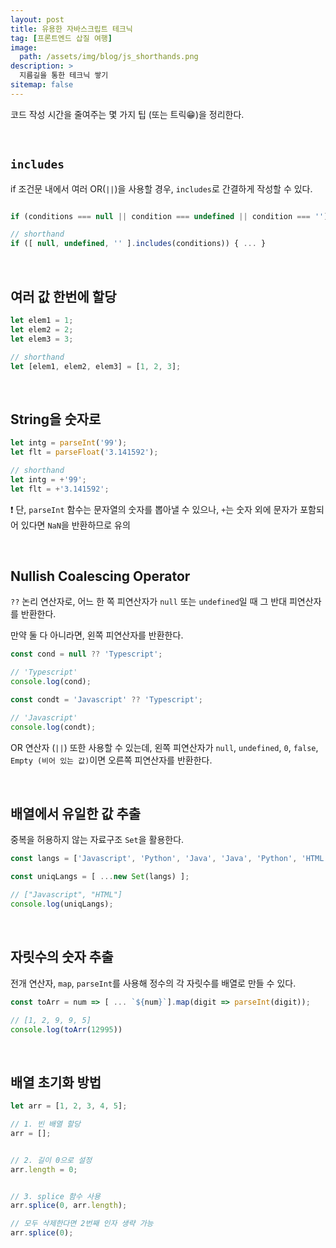 ```yaml
---
layout: post
title: 유용한 자바스크립트 테크닉
tag: [프론트엔드 삽질 여행]
image: 
  path: /assets/img/blog/js_shorthands.png
description: >
  지름길을 통한 테크닉 쌓기
sitemap: false
---
```


코드 작성 시간을 줄여주는 몇 가지 팁 (또는 트릭😁)을 정리한다.

<br />

## `includes`
if 조건문 내에서 여러 OR(`||`)을 사용할 경우, `includes`로 간결하게 작성할 수 있다.

~~~js

if (conditions === null || condition === undefined || condition === '') { ... }

// shorthand
if ([ null, undefined, '' ].includes(conditions)) { ... }
~~~

<br>

## 여러 값 한번에 할당
~~~js
let elem1 = 1;
let elem2 = 2;
let elem3 = 3;

// shorthand
let [elem1, elem2, elem3] = [1, 2, 3];
~~~

<br>

## String을 숫자로
~~~js
let intg = parseInt('99');
let flt = parseFloat('3.141592');

// shorthand
let intg = +'99';
let flt = +'3.141592';
~~~

❗ 단, `parseInt` 함수는 문자열의 숫자를 뽑아낼 수 있으나, `+`는 숫자 외에 문자가 포함되어 있다면 `NaN`을 반환하므로 유의

<br>

## Nullish Coalescing Operator
`??` 논리 연산자로, 어느 한 쪽 피연산자가 `null` 또는 `undefined`일 때 그 반대 피연산자를 반환한다.

만약 둘 다 아니라면, 왼쪽 피연산자를 반환한다.

~~~js
const cond = null ?? 'Typescript';

// 'Typescript'
console.log(cond);

const condt = 'Javascript' ?? 'Typescript';

// 'Javascript'
console.log(condt);
~~~

OR 연산자 (`||`) 또한 사용할 수 있는데, 왼쪽 피연산자가 `null`, `undefined`, `0`, `false`, `Empty (비어 있는 값)`이면 오른쪽 피연산자를 반환한다.

<br>

## 배열에서 유일한 값 추출
중복을 허용하지 않는 자료구조 `Set`을 활용한다.

~~~js
const langs = ['Javascript', 'Python', 'Java', 'Java', 'Python', 'HTML'];

const uniqLangs = [ ...new Set(langs) ];

// ["Javascript", "HTML"]
console.log(uniqLangs);
~~~

<br>

## 자릿수의 숫자 추출
전개 연산자, `map`, `parseInt`를 사용해 정수의 각 자릿수를 배열로 만들 수 있다.

~~~js
const toArr = num => [ ... `${num}`].map(digit => parseInt(digit));

// [1, 2, 9, 9, 5]
console.log(toArr(12995)) 
~~~

<br>

## 배열 초기화 방법
~~~js
let arr = [1, 2, 3, 4, 5];

// 1. 빈 배열 할당
arr = [];


// 2. 길이 0으로 설정
arr.length = 0;


// 3. splice 함수 사용
arr.splice(0, arr.length);

// 모두 삭제한다면 2번째 인자 생략 가능
arr.splice(0);
~~~
